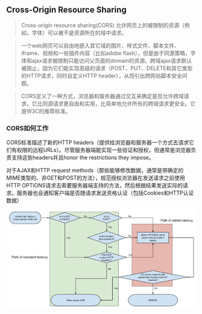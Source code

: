 ## Cross-Origin Resource Sharing

> Cross-origin resource sharing(CORS) 允许网页上的被限制的资源（例如，字体）可以被不是资源所在的域中请求。

> 一个web网页可以自由地嵌入其它域的图片、样式文件、脚本文件、iframe、视频和一些插件内容（比如adobe flash），但是由于同源策略，字体和ajax请求被限制只能访问父页面的domain的资源。跨域ajax请求默认被阻止，因为它们能实现高级的请求（POST、PUT、DELETE和其它类型的HTTP请求，同时自定义HTTP header），从而引出跨网站脚本安全问题。

> CORS定义了一种方式，浏览器和服务器通过交互来确定是否允许跨域请求。它比同源请求更自由和实用，比简单地允许所有的跨域请求更安全。它是W3C的推荐标准。

### CORS如何工作
CORS标准描述了新的HTTP headers（提供给浏览器和服务器一个方式去请求它们有权限的远程URLs）。尽管服务器端能实现一些验证和授权，但通常是浏览器负责支持这些headers并且honor the restrictions they impose。

对于AJAX和HTTP request methods（那些能够修改数据，通常是带确定的MIME类型的、非GET和POST的方法），规范授权浏览器在发送请求之前使用HTTP OPTIONS请求去索要服务器端支持的方法，然后根据结果发送实际的请求。服务器也会通知客户端是否随请求发送资格认证（包括Cookies和HTTP认证数据）

![](https://raw.githubusercontent.com/yinliguo/notes/master/img/Flowchart_showing_Simple_and_Preflight_XHR.png)
